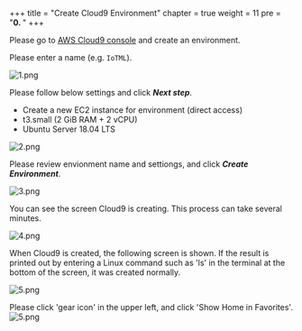 +++
title = "Create Cloud9 Environment"
chapter = true
weight = 11
pre = "<b>0. </b>"
+++

Please go to [AWS Cloud9 console](https://console.aws.amazon.com/cloud9/home/create?region=us-east-1) and create an environment.

Please enter a name (e.g. ```IoTML```).

![1.png](/images/0/1.png)

Please follow below settings and click ***Next step***.
+ Create a new EC2 instance for environment (direct access)
+ t3.small (2 GiB RAM + 2 vCPU)
+ Ubuntu Server 18.04 LTS

![2.png](/images/0/2.png)

Please review envionment name and settiongs, and click ***Create Environment***.

![3.png](/images/0/3.png)

You can see the screen Cloud9 is creating. This process can take several minutes.

![4.png](/images/0/4.png)

When Cloud9 is created, the following screen is shown. If the result is printed out by entering a Linux command such as 'ls' in the terminal at the bottom of the screen, it was created normally.

![5.png](/images/0/5.png)

Please click 'gear icon' in the upper left, and click 'Show Home in Favorites'.
![5.png](/images/0/6.png)

